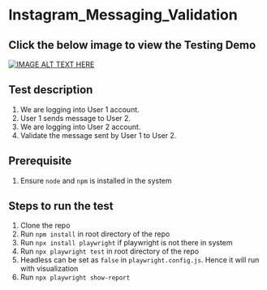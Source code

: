 # Instagram_Messaging_Validation
## Click the below image to view the Testing Demo  
[![IMAGE ALT TEXT HERE](https://img.youtube.com/vi/rzIGivyVrjs/0.jpg)](https://www.youtube.com/watch?v=rzIGivyVrjs&ab_channel=JananiElangovan)


## Test description
1. We are logging into User 1 account.
2. User 1 sends message to User 2.
3. We are logging into User 2 account.
4. Validate the message sent by User 1 to User 2.


## Prerequisite
1. Ensure `node` and `npm` is installed in the system

## Steps to run the test 

1. Clone the repo
2. Run `npm install` in root directory of the repo
3. Run `npx install playwright` if playwright is not there in system
4. Run `npx playwright test` in root directory of the repo
5. Headless can be set as `false` in `playwright.config.js`. Hence it will run with visualization
6. Run `npx playwright show-report`

